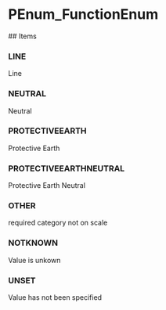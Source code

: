 # PEnum_FunctionEnum

<!-- end of definition -->## Items

### LINE
Line

### NEUTRAL
Neutral

### PROTECTIVEEARTH
Protective Earth

### PROTECTIVEEARTHNEUTRAL
Protective Earth Neutral

### OTHER
required category not on scale

### NOTKNOWN
Value is unkown

### UNSET
Value has not been specified
